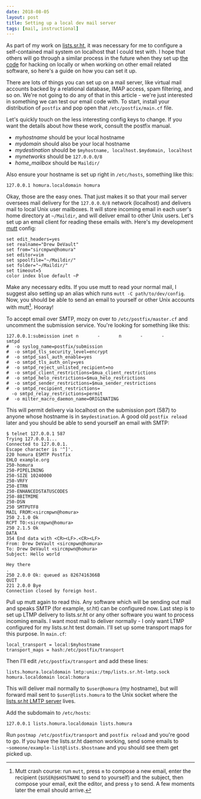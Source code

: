```yaml
---
date: 2018-08-05
layout: post
title: Setting up a local dev mail server
tags: [mail, instructional]
---
```


As part of my work on [lists.sr.ht](https://meta.sr.ht), it was necessary for
me to configure a self-contained mail system on localhost that I could test
with. I hope that others will go through a similar process in the future when
they set up [the code](https://git.sr.ht/~sircmpwn/lists.sr.ht) for hacking on
locally or when working on other email related software, so here's a guide on
how you can set it up.

There are lots of things you can set up on a mail server, like virtual mail
accounts backed by a relational database, IMAP access, spam filtering, and so
on. We're not going to do any of that in this article - we're just interested in
something we can test our email code with. To start, install your distribution
of `postfix` and pop open that `/etc/postfix/main.cf` file.

Let's quickly touch on the less interesting config keys to change. If you want
the details about how these work, consult the postfix manual.

- *myhostname* should be your local hostname
- *mydomain* should also be your local hostname
- *mydestination* should be `$myhostname, localhost.$mydomain, localhost`
- *mynetworks* should be `127.0.0.0/8`
- *home_mailbox* should be `Maildir/`

Also ensure your hostname is set up right in `/etc/hosts`, something like this:

```
127.0.0.1 homura.localdomain homura
```

Okay, those are the easy ones. That just makes it so that your mail server
oversees mail delivery for the `127.0.0.0/8` network (localhost) and delivers
mail to local Unix user mailboxes. It will store incoming email in each user's
home directory at `~/Maildir`, and will deliver email to other Unix users. Let's
set up an email client for reading these emails with. Here's my development
[mutt](http://mutt.org) config:

```
set edit_headers=yes
set realname="Drew DeVault"
set from="sircmpwn@homura"
set editor=vim
set spoolfile="~/Maildir/"
set folder="~/Maildir/"
set timeout=5
color index blue default ~P
```

Make any necessary edits. If you use mutt to read your normal mail, I suggest
also setting up an alias which runs `mutt -C path/to/dev/config`. Now, you
should be able to send an email to yourself or other Unix accounts with
mutt[^1]. Hooray!

[^1]: Mutt crash course: run `mutt`, press `m` to compose a new email, enter the recipient (`$USER@$HOSTNAME` to send to yourself) and the subject, then compose your email, exit the editor, and press `y` to send. A few moments later the email should arrive.

To accept email over SMTP, mozy on over to `/etc/postfix/master.cf` and
uncomment the submission service. You're looking for something like this:

```
127.0.0.1:submission inet n       -       n       -       -       smtpd
#  -o syslog_name=postfix/submission
#  -o smtpd_tls_security_level=encrypt
#  -o smtpd_sasl_auth_enable=yes
#  -o smtpd_tls_auth_only=yes
#  -o smtpd_reject_unlisted_recipient=no
#  -o smtpd_client_restrictions=$mua_client_restrictions
#  -o smtpd_helo_restrictions=$mua_helo_restrictions
#  -o smtpd_sender_restrictions=$mua_sender_restrictions
#  -o smtpd_recipient_restrictions=
  -o smtpd_relay_restrictions=permit
#  -o milter_macro_daemon_name=ORIGINATING
```

This will permit delivery via localhost on the submission port (587) to anyone
whose hostname is in `$mydestination`. A good old `postfix reload` later and you
should be able to send yourself an email with SMTP:

```
$ telnet 127.0.0.1 587
Trying 127.0.0.1...
Connected to 127.0.0.1.
Escape character is '^]'.
220 homura ESMTP Postfix
EHLO example.org
250-homura
250-PIPELINING
250-SIZE 10240000
250-VRFY
250-ETRN
250-ENHANCEDSTATUSCODES
250-8BITMIME
250-DSN
250 SMTPUTF8
MAIL FROM:<sircmpwn@homura>
250 2.1.0 Ok
RCPT TO:<sircmpwn@homura> 
250 2.1.5 Ok
DATA
354 End data with <CR><LF>.<CR><LF>
From: Drew DeVault <sircmpwn@homura>
To: Drew DeVault <sircmpwn@homura>
Subject: Hello world

Hey there 
.
250 2.0.0 Ok: queued as 8267416366B
QUIT
221 2.0.0 Bye
Connection closed by foreign host.
```

Pull up mutt again to read this. Any software which will be sending out mail and
speaks SMTP (for example, sr.ht) can be configured now. Last step is to set up
LTMP delivery to lists.sr.ht or any other software you want to process incoming
emails. I want most mail to deliver normally - I only want LTMP configured for
my lists.sr.ht test domain. I'll set up some transport maps for this purpose. In
`main.cf`:

```
local_transport = local:$myhostname
transport_maps = hash:/etc/postfix/transport
```

Then I'll edit `/etc/postfix/transport` and add these lines:

```
lists.homura.localdomain lmtp:unix:/tmp/lists.sr.ht-lmtp.sock
homura.localdomain local:homura
```

This will deliver mail normally to `$user@homura` (my hostname), but will
forward mail sent to `$user@lists.homura` to the Unix socket where the
[lists.sr.ht LMTP
server](https://git.sr.ht/~sircmpwn/lists.sr.ht/tree/master/listssrht-lmtp) lives.

Add the subdomain to `/etc/hosts`:

```
127.0.0.1 lists.homura.localdomain lists.homura
```

Run `postmap /etc/postfix/transport` and `postfix reload` and you're good to go.
If you have the lists.sr.ht daemon working, send some emails to
`~someone/example-list@lists.$hostname` and you should see them get picked up.
